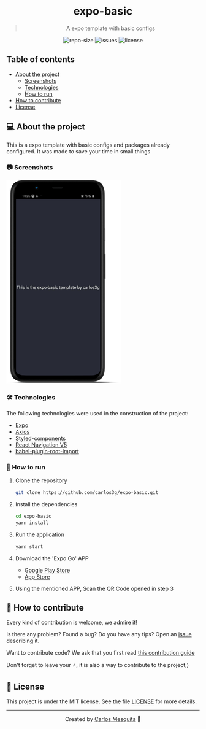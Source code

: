 <div align="center">
  <h1>
    expo-basic
  </h1>
  <blockquote>
    A expo template with basic configs
  </blockquote>
  <div id="badges">
    <img src="https://img.shields.io/github/repo-size/carlos3g/expo-basic?color=4000FF" alt="repo-size" />
    <img src="https://img.shields.io/github/issues-raw/carlos3g/expo-basic?color=4000FF" alt="issues" />
    <img src="https://img.shields.io/badge/license-MIT-4000FF" alt="license" />
  </div>
</div>
    
## Table of contents

- [About the project](#-about-the-project)
  - [Screenshots](#-screenshots)
  - [Technologies](#-technologies)
  - [How to run](#-how-to-run)
- [How to contribute](#-how-to-contribute)
- [License](#-license)

## 💻 About the project

This is a expo template with basic configs and packages already configured. It was made to save your time in small things

### 📷 Screenshots

<img src=".github/images/mockup.png" alt="Screenshot" width="300"/>

### 🛠 Technologies

The following technologies were used in the construction of the project:

- [Expo](https://expo.io/)
- [Axios](https://github.com/axios/axios)
- [Styled-components](https://styled-components.com)
- [React Navigation V5](https://reactnavigation.org)
- [babel-plugin-root-import](https://www.npmjs.com/package/babel-plugin-root-import)

### 🚀 How to run

1. Clone the repository

   ```bash
   git clone https://github.com/carlos3g/expo-basic.git
   ```

2. Install the dependencies

   ```bash
   cd expo-basic
   yarn install
   ```

3. Run the application

   ```bash
   yarn start
   ```

4. Download the 'Expo Go' APP

   - [Google Play Store](https://play.google.com/store/apps/details?id=host.exp.exponent)
   - [App Store](https://apps.apple.com/br/app/expo-client/id982107779)

5. Using the mentioned APP, Scan the QR Code opened in step 3

## 🤝 How to contribute

Every kind of contribution is welcome, we admire it!

Is there any problem? Found a bug? Do you have any tips? Open an [issue](https://github.com/carlos3g/expo-basic/issues) describing it.

Want to contribute code? We ask that you first read [this contribution guide](https://github.com/firstcontributions/first-contributions)

Don't forget to leave your ⭐, it is also a way to contribute to the project;)

## 📝 License

This project is under the MIT license. See the file [LICENSE](LICENSE) for more details.

---

<div align="center">

Created by [Carlos Mesquita](https://github.com/carlos3g) 💜

</div>
